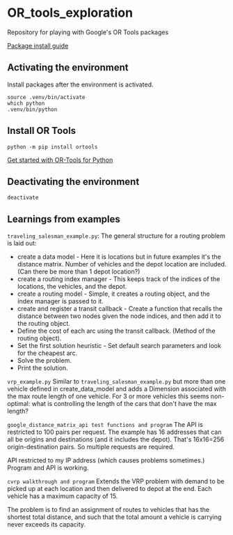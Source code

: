 # OR_tools_exploration
Repository for playing with Google's OR Tools packages

[Package install guide](https://packaging.python.org/en/latest/guides/installing-using-pip-and-virtual-environments/)

## Activating the environment  
Install packages after the environment is activated.  
```
source .venv/bin/activate  
which python  
.venv/bin/python
```
## Install OR Tools
`python -m pip install ortools`

[Get started with OR-Tools for Python](https://developers.google.com/optimization/introduction/python)


## Deactivating the environment  
`deactivate`  


## Learnings from examples
`traveling_salesman_example.py`: The general structure for a routing problem is laid out:
* create a data model - Here it is locations but in future examples it's the distance matrix.  Number of vehicles and the depot location are included. (Can there be more than 1 depot location?)
* create a routing index manager - This keeps track of the indices of the locations, the vehicles, and the depot.
* create a routing model - Simple, it creates a routing object, and the index manager is passed to it.
* create and register a transit callback - Create a function that recalls the distance between two nodes given the node indices, and then add it to the routing object.
* Define the cost of each arc using the transit callback. (Method of the routing object).
* Set the first solution heuristic - Set default search parameters and look for the cheapest arc.
* Solve the problem.
* Print the solution.

`vrp_example.py`
Similar to `traveling_salesman_example.py` but more than one vehicle defined in create_data_model and adds a Dimension associated with the max route length of one vehicle.  For 3 or more vehicles this seems non-optimal:  what is controlling the length of the cars that don't have the max length?

`google_distance_matrix_api test functions and program`
The API is restricted to 100 pairs per request.  The example has 16 addresses that can all be origins and destinations (and it includes the depot).  That's 16x16=256 origin-destination pairs.  So multiple requests are required.

API restricted to my IP address (which causes problems sometimes.)   Program and API is working.

`cvrp walkthrough and program`
Extends the VRP problem with demand to be picked up at each location and then delivered to depot at the end.  Each vehicle has a maximum capacity of 15.

The problem is to find an assignment of routes to vehicles that has the shortest total distance, and such that the total amount a vehicle is carrying never exceeds its capacity.
